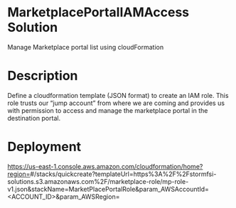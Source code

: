 # MarketplacePortalIAMAccess Solution
Manage Marketplace portal list using cloudFormation

# Description

Define a cloudformation template (JSON format) to create an IAM role. This role trusts our “jump account” from where we are coming and provides us with permission to access and manage the marketplace portal in the destination portal.

# Deployment
https://us-east-1.console.aws.amazon.com/cloudformation/home?region=<Region>#/stacks/quickcreate?templateUrl=https%3A%2F%2Fstormfsi-solutions.s3.amazonaws.com%2F/marketplace-role/mp-role-v1.json&stackName=MarketPlacePortalRole&param_AWSAccountId=<ACCOUNT_ID>&param_AWSRegion=<Region>
